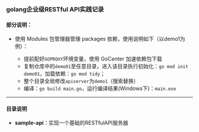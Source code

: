 ### golang企业级RESTful API实践记录
#### 部分说明：
- 使用 Modules 包管理器管理 packages 依赖，使用说明如下（以demo1为例）：

  - 提前配好`GOPROXY`环境变量，使用 GoCenter 加速依赖包下载
  - 复制仓库中的`demo01`至任意目录，进入该目录执行初始化：`go mod init demo01`，加载依赖：`go mod tidy`；
  - 整个目录全局修改`apiserver`为`demo1`（搜索替换）
  - 编译：`go build main.go`，运行编译结果(Windows下)：`main.exe`

---
#### 目录说明
- **sample-api**：实现一个基础的RESTfulAPI服务器
